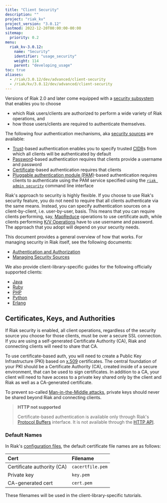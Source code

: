 ```yaml
---
title: "Client Security"
description: ""
project: "riak_kv"
project_version: "3.0.12"
lastmod: 2022-12-20T00:00:00-00:00
sitemap:
  priority: 0.2
menu:
  riak_kv-3.0.12:
    name: "Security"
    identifier: "usage_security"
    weight: 114
    parent: "developing_usage"
toc: true
aliases:
  - /riak/3.0.12/dev/advanced/client-security
  - /riak/kv/3.0.12/dev/advanced/client-security
---
```


Versions of Riak 2.0 and later come equipped with a [security subsystem]({{<baseurl>}}riak/kv/3.0.12/using/security/basics) that enables you to choose

* which Riak users/clients are authorized to perform a wide variety of
  Riak operations, and
* how those users/clients are required to authenticate themselves.

The following four authentication mechanisms, aka [security sources]({{<baseurl>}}riak/kv/3.0.12/using/security/managing-sources/) are available:

* [Trust]({{<baseurl>}}riak/kv/3.0.12/using/security/managing-sources/#trust-based-authentication)-based
  authentication enables you to specify trusted
  [CIDR](http://en.wikipedia.org/wiki/Classless_Inter-Domain_Routing)s
  from which all clients will be authenticated by default
* [Password]({{<baseurl>}}riak/kv/3.0.12/using/security/managing-sources/#password-based-authentication)-based authentication requires
  that clients provide a username and password
* [Certificate]({{<baseurl>}}riak/kv/3.0.12/using/security/managing-sources/#certificate-based-authentication)-based authentication
  requires that clients
* [Pluggable authentication module (PAM)]({{<baseurl>}}riak/kv/3.0.12/using/security/managing-sources/#pam-based-authentication)-based authentication requires
  clients to authenticate using the PAM service specified using the
  [`riak admin security`]({{<baseurl>}}riak/kv/3.0.12/using/security/managing-sources/#managing-sources)
  command line interface

Riak's approach to security is highly flexible. If you choose to use
Riak's security feature, you do not need to require that all clients
authenticate via the same means. Instead, you can specify authentication
sources on a client-by-client, i.e. user-by-user, basis. This means that
you can require clients performing, say, [MapReduce]({{<baseurl>}}riak/kv/3.0.12/developing/usage/mapreduce/)
operations to use certificate auth, while clients performing [K/V Operations]({{<baseurl>}}riak/kv/3.0.12/developing/usage) have to use username and password. The approach
that you adopt will depend on your security needs.

This document provides a general overview of how that works. For
managing security in Riak itself, see the following documents:

* [Authentication and Authorization]({{<baseurl>}}riak/kv/3.0.12/using/security/basics)
* [Managing Security Sources]({{<baseurl>}}riak/kv/3.0.12/using/security/managing-sources/)

We also provide client-library-specific guides for the following
officially supported clients:

* [Java]({{<baseurl>}}riak/kv/3.0.12/developing/usage/security/java)
* [Ruby]({{<baseurl>}}riak/kv/3.0.12/developing/usage/security/ruby)
* [PHP]({{<baseurl>}}riak/kv/3.0.12/developing/usage/security/php)
* [Python]({{<baseurl>}}riak/kv/3.0.12/developing/usage/security/python)
* [Erlang]({{<baseurl>}}riak/kv/3.0.12/developing/usage/security/erlang)

## Certificates, Keys, and Authorities

If Riak security is enabled, all client operations, regardless of the
security source you choose for those clients, must be over a secure SSL
connection. If you are using a self-generated Certificate Authority
(CA), Riak and connecting clients will need to share that CA.

To use certificate-based auth, you will need to create a Public Key
Infrastructure (PKI) based on
[x.509](http://en.wikipedia.org/wiki/X.509) certificates. The central
foundation of your PKI should be a Certificate Authority (CA), created
inside of a secure environment, that can be used to sign certificates.
In addition to a CA, your client will need to have access to a private
key shared only by the client and Riak as well as a CA-generated
certificate.

To prevent so-called [Man-in-the-Middle
attacks](http://en.wikipedia.org/wiki/Man-in-the-middle_attack), private
keys should never be shared beyond Riak and connecting clients.

> **HTTP not supported**
>
> Certificate-based authentication is available only through Riak's
[Protocol Buffers]({{<baseurl>}}riak/kv/3.0.12/developing/api/protocol-buffers/) interface. It is not available through the
[HTTP API]({{<baseurl>}}riak/kv/3.0.12/developing/api/http).

### Default Names

In Riak's [configuration files]({{<baseurl>}}riak/kv/3.0.12/configuring/reference/#security), the
default certificate file names are as follows:

Cert | Filename
:----|:-------
Certificate authority (CA) | `cacertfile.pem`
Private key | `key.pem`
CA-generated cert | `cert.pem`

These filenames will be used in the client-library-specific tutorials.

